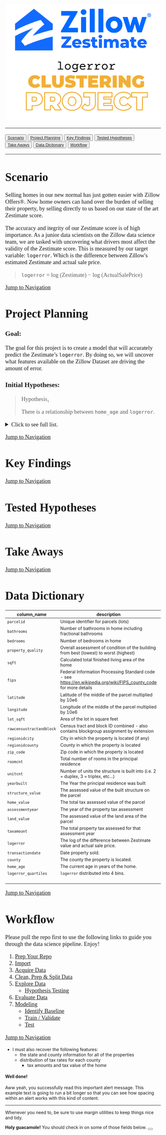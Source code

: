 <span style="font-family:Futura; font-size:14pt">


<div style="text-align:center"><img src="zillowprojlogo.png"/></div>

___
<a id='navigation'></a>

<button class="button-save large">[Scenario](#scenario)</button>
<button class="button-save large">[Project Planning](#project-planning)</button>
<button class="button-save large">[Key Findings](#key-findings)</button>
<button class="button-save large">[Tested Hypotheses](#tested-hypotheses)</button>
<button class="button-save large">[Take Aways](#take-aways)</button>
<button class="button-save large">[Data Dictionary](#data-dictionary)</button>
<button class="button-save large">[Workflow](#workflow)</button>
___


<div class="alert alert-block alert-info"><a name="scenario"></a><h1><i class="fas fa-home"></i> Scenario</h1></div>
Selling homes in our new normal has just gotten easier with Zillow Offers®. Now home owners can hand over the burden of selling their property, by selling directly to us based on our state of the art Zestimate score.

The accuracy and itegrity of our Zestimate score is of high importance. As a junior data scientists on the Zillow data science team, we are tasked with uncovering what drivers most affect the validity of the Zestimate score. This is measured by our target variable: `logerror`. Which is the difference between Zillow's estimated Zestimate and actual sale price. 
>`logerror` = log (Zestimate) − log (ActualSalePrice)


[Jump to Navigation](#navigation)

<div class="alert alert-block alert-info"><a name="project-planning"></a><h1><i class="fab fa-trello"></i> Project Planning</h1></div>
    
### Goal: 
The goal for this project is to create a model that will accurately predict the Zestimate’s `logerror`. By doing so, we will uncover what features available on the Zillow Dataset are driving the amount of error.

### Initial Hypotheses:

> Hypothesis₁
>
> There is a relationship between `home_age` and `logerror`.

<details>
  <summary>Click to see full list. </summary>
    
> Hypothesis₂
>
> There is a relationship between `lot_sqft` and `logerror`.
    
> Hypothesis₃
>
> There is a relationship between `home_value` and `logerror`.
    
> Hypothesis₄
>
> There is a relationship between `zip_code` and `logerror`.
    
> Hypothesis₅
>
> There is a relationship between `sqft` and `logerror`.
    
> Hypothesis₆
>
> There is a relationship between `` and `logerror`.
    
> Hypothesis₇
>
> There is a relationship between `` and `logerror`.
</details>
    
    
[Jump to Navigation](#navigation)
<div class="alert alert-block alert-info"><a name="key-findings"></a><h1><i class="fas fa-highlighter"></i> Key Findings</h1></div>




[Jump to Navigation](#navigation)
<div class="alert alert-block alert-info"><a name="tested-hypotheses"></a><h1><i class="fas fa-hippo"></i> Tested Hypotheses</h1></div>




[Jump to Navigation](#navigation)
<div class="alert alert-block alert-info"><a name="take-aways"></a><h1><i class="fas fa-tasks"></i> Take Aways</h1></div>
 
 
 

[Jump to Navigation](#navigation)
<div class="alert alert-block alert-info"><a name="data-dictionary"></a><h1><i class="fas fa-book"></i> Data Dictionary</h1></div>
    
</span>

| column_name              | description                                                                                                         | key | dtype    |
|--------------------------|---------------------------------------------------------------------------------------------------------------------|-----|----------|
| `parcelid`               | Unique identifier for parcels (lots)                                                                                |     | int64    |
| `bathrooms`              | Number of bathrooms in home including fractional bathrooms                                                          |     | float64  |
| `bedrooms`               | Number of bedrooms in home                                                                                          |     | int64    |
| `property_quality`       | Overall assessment of condition of the building from best (lowest) to worst (highest)                               |     | int64    |
| `sqft`                   | Calculated total finished living area of the home                                                                   |     | float64  |
| `fips`                   | Federal Information Processing Standard code -  see https://en.wikipedia.org/wiki/FIPS_county_code for more details |     | int64    |
| `latitude`               | Latitude of the middle of the parcel multiplied by 10e6                                                             |     | float64  |
| `longitude`              | Longitude of the middle of the parcel multiplied by 10e6                                                            |     | float64  |
| `lot_sqft`               | Area of the lot in square feet                                                                                      |     | float64  |
| `rawcensustractandblock` | Census tract and block ID combined - also contains blockgroup assignment by extension                               |     | float64  |
| `regionidcity`           | City in which the property is located (if any)                                                                      |     | float64  |
| `regionidcounty`         | County in which the property is located                                                                             |     | int64    |
| `zip_code`               | Zip code in which the property is located                                                                           |     | int64    |
| `roomcnt`                | Total number of rooms in the principal residence                                                                    |     | int64    |
| `unitcnt`                | Number of units the structure is built into (i.e. 2 = duplex, 3 = triplex, etc...)                                  |     | int64    |
| `yearbuilt`              | The Year the principal residence was built                                                                          |     | int64    |
| `structure_value`        | The assessed value of the built structure on the parcel                                                             |     | float64  |
| `home_value`             | The total tax assessed value of the parcel                                                                          |     | float64  |
| `assessmentyear`         | The year of the property tax assessment                                                                             |     | int64    |
| `land_value`             | The assessed value of the land area of the parcel                                                                   |     | float64  |
| `taxamount`              | The total property tax assessed for that assessment year                                                            |     | float64  |
| `logerror`               | The log of the difference between Zestimate value and actual sale price.                                            |     | float64  |
| `transactiondate`        | Date property sold.                                                                                                 |     | object   |
| `county`                 | The county the property is located.                                                                                 |     | object   |
| `home_age`               | The current age in years of the home.                                                                               |     | int64    |
| `logerror_quartiles`     | `logerror` distributed into 4 bins.                                                                                 |     | category |
|                          |                                                                                                                     |     |          |
|                          |                                                                                                                     |     |          |
|                          |                                                                                                                     |     |          |
|                          |                                                                                                                     |     |          |

<span style="font-family:Futura; font-size:14pt">
    
[Jump to Navigation](#navigation)

<div class="alert alert-info" role="alert"><h1><i class="fas fa-project-diagram"><a name="workflow"></a></i> Workflow</h1></div>

    
Please pull the repo first to use the following links to guide you through the data science pipeline. Enjoy!

1. [Prep Your Repo](#prep-your-repo)
1. [Import](#import)
1. [Acquire Data](#acquire-data)
1. [Clean, Prep & Split Data](#clean-prep-and-split-data)
1. [Explore Data](#explore-data)
    - [Hypothesis Testing](#hypothesis-testing)
1. [Evaluate Data](#evaluate-data)
1. [Modeling](#modeling)
    - [Identify Baseline](#identify-baseline)
    - [Train / Validate](#train-validate)
    - [Test](#test)



[Jump to Navigation](#navigation)














</span>


- I must also recover the following features:
    - the state and county information for all of the properties
    - distribution of tax rates for each county
        - tax amounts and tax value of the home





<div class="alert alert-success" role="alert">
  <h4 class="alert-heading">Well done!</h4>
  <p>Aww yeah, you successfully read this important alert message. This example text is going to run a bit longer so that you can see how spacing within an alert works with this kind of content.</p>
  <hr>
  <p class="mb-0">Whenever you need to, be sure to use margin utilities to keep things nice and tidy.</p>
</div>

<div class="alert alert-warning alert-dismissible fade show" role="alert">
  <strong>Holy guacamole!</strong> You should check in on some of those fields below.
  <button type="button" class="btn-close" data-bs-dismiss="alert" aria-label="Close"></button>
</div>